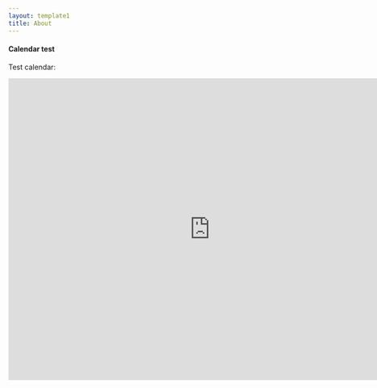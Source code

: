 ```yaml
---
layout: template1
title: About
---
```


#### Calendar test

Test calendar:


<iframe src="https://calendar.google.com/calendar/embed?height=600&amp;wkst=2&amp;bgcolor=%23ffffff&amp;ctz=America%2FNew_York&amp;src=bWFpbC5kZmNpLmhhcnZhcmQuZWR1X2VjZHJrOWNnMm9sNHZsYmJlZDVxbGhybHFnQGdyb3VwLmNhbGVuZGFyLmdvb2dsZS5jb20&amp;src=bWFpbC5kZmNpLmhhcnZhcmQuZWR1X3RkcHRpbGdsYm0wdHU5cDhkYXVwNDE1c3Y4QGdyb3VwLmNhbGVuZGFyLmdvb2dsZS5jb20&amp;color=%23D81B60&amp;color=%23E4C441" style="border-width:0" width="800" height="600" frameborder="0" scrolling="no"></iframe>
